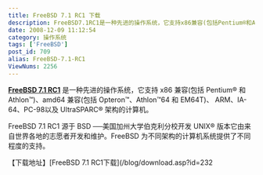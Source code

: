 ```yaml
---
title: FreeBSD 7.1 RC1 下载
description: FreeBSD7.1RC1是一种先进的操作系统，它支持x86兼容(包括Pentium®和Athlon™)、amd64兼容(包括Opteron™、Athlon™64和EM64T)、ARM、IA-64、PC-98以及UltraSPARC®架构的计算机。FreeBSD7.1RC1源于BSD──美国加州大学伯克利分校开发UNIX®版本它由来自世界各地的志愿者开发和维护。FreeBSD为不同架构的计算机系统提供了不同程度的支持。
date: 2008-12-09 11:12:54
category: 操作系统
tags: ['FreeBSD']
post_id: 709
alias: FreeBSD-7.1-RC1
ViewNums: 2256
---
```


[**FreeBSD 7.1 RC1**](/blog/freebsd-71-rc1) 是一种先进的操作系统，它支持 x86 兼容(包括 Pentium® 和 Athlon™)、amd64 兼容(包括 Opteron™、Athlon™64 和 EM64T)、 ARM、IA-64、PC-98以及 UltraSPARC® 架构的计算机。

FreeBSD 7.1 RC1 源于 BSD ──美国加州大学伯克利分校开发 UNIX® 版本它由来自世界各地的志愿者开发和维护。FreeBSD 为不同架构的计算机系统提供了不同程度的支持。

【下载地址】[FreeBSD 7.1 RC1下载](/blog/download.asp?id=232

